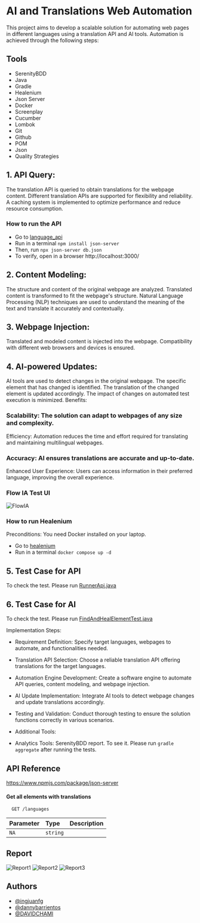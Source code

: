 
# AI and Translations Web Automation

This project aims to develop a scalable solution for automating web pages in different languages using a translation API and AI tools. Automation is achieved through the following steps:

## Tools
- SerenityBDD
- Java
- Gradle
- Healenium
- Json Server
- Docker
- Screenplay
- Cucumber
- Lombok
- Git
- Github
- POM
- Json
- Quality Strategies

## 1. API Query:

The translation API is queried to obtain translations for the webpage content.
Different translation APIs are supported for flexibility and reliability.
A caching system is implemented to optimize performance and reduce resource consumption.

### How to run the API

- Go to [language_api](src%2Ftest%2Fresources%2Flanguage_api) 
- Run in a terminal ```npm install json-server```
- Then, run ```npx json-server db.json```
- To verify, open in a browser http://localhost:3000/


## 2. Content Modeling:

The structure and content of the original webpage are analyzed.
Translated content is transformed to fit the webpage's structure.
Natural Language Processing (NLP) techniques are used to understand the meaning of the text and translate it accurately and contextually.

## 3. Webpage Injection:

Translated and modeled content is injected into the webpage.
Compatibility with different web browsers and devices is ensured.

## 4. AI-powered Updates:

AI tools are used to detect changes in the original webpage.
The specific element that has changed is identified.
The translation of the changed element is updated accordingly.
The impact of changes on automated test execution is minimized.
Benefits:

### Scalability: The solution can adapt to webpages of any size and complexity.
Efficiency: Automation reduces the time and effort required for translating and maintaining multilingual webpages.
### Accuracy: AI ensures translations are accurate and up-to-date.
Enhanced User Experience: Users can access information in their preferred language, improving the overall experience.

### Flow IA Test UI

![FlowIA](https://i.postimg.cc/HWb45Y2s/dl-engineers.jpg)

### How to run Healenium

Preconditions: You need Docker installed on your laptop.

- Go to [healenium](healenium)
- Run in a terminal ```docker compose up -d```

## 5. Test Case for API

To check the test. Please run [RunnerApi.java](src%2Ftest%2Fjava%2Forg%2Fexample%2Frunners%2FRunnerApi.java)

## 6. Test Case for AI

To check the test. Please run [FindAndHealElementTest.java](src%2Ftest%2Fjava%2Forg%2Fexample%2Frunners%2FFindAndHealElementTest.java)

Implementation Steps:

- Requirement Definition: Specify target languages, webpages to automate, and functionalities needed.
- Translation API Selection: Choose a reliable translation API offering translations for the target languages.
- Automation Engine Development: Create a software engine to automate API queries, content modeling, and webpage injection.
- AI Update Implementation: Integrate AI tools to detect webpage changes and update translations accordingly.
- Testing and Validation: Conduct thorough testing to ensure the solution functions correctly in various scenarios.

- Additional Tools:

- Analytics Tools: SerenityBDD report. To see it. Please run ```gradle aggregate``` after running the tests.

## API Reference
https://www.npmjs.com/package/json-server

#### Get all elements with translations

```http
  GET /languages
```

| Parameter | Type     | Description |
|:----------| :------- |:------------|
| `NA`      | `string` |             |     

## Report

![Report1](https://i.postimg.cc/s2JwpVyh/Captura-de-pantalla-2024-05-04-033938.png)
![Report2](https://i.postimg.cc/d0F5k7MF/Captura-de-pantalla-2024-05-04-033950.png)
![Report3](https://i.postimg.cc/QxR4D40H/Captura-de-pantalla-2024-05-04-034000.png)


## Authors

- [@ingjuanfg](https://github.com/ingjuanfg)
- [@dannybarrientos](https://www.github.com/dannybarrientos)
- [@DAVIDCHAMI](https://github.com/DAVIDCHAMI)

